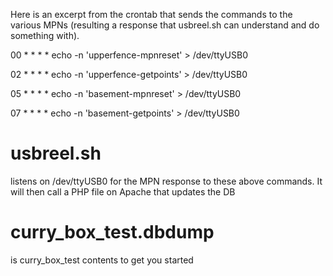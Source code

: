 Here is an excerpt from the crontab that sends the commands to the various MPNs (resulting a response that usbreel.sh can understand and do something with). 

00 * * * * echo -n 'upperfence-mpnreset' > /dev/ttyUSB0

02 * * * * echo -n 'upperfence-getpoints' > /dev/ttyUSB0

05 * * * * echo -n 'basement-mpnreset' > /dev/ttyUSB0

07 * * * * echo -n 'basement-getpoints' > /dev/ttyUSB0


usbreel.sh
==============
listens on /dev/ttyUSB0 for the MPN response to these above commands. It will then call a PHP file on Apache that updates the DB

curry_box_test.dbdump
===============
is curry_box_test contents to get you started
